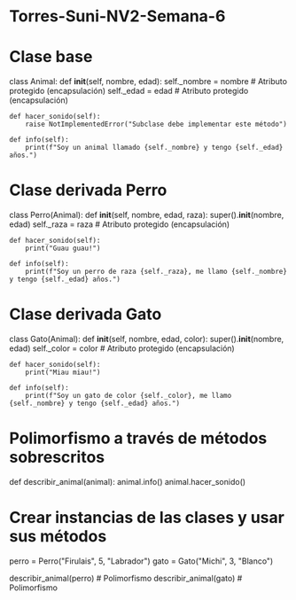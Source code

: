 # Torres-Suni-NV2-Semana-6
# Clase base
class Animal:
    def __init__(self, nombre, edad):
        self._nombre = nombre  # Atributo protegido (encapsulación)
        self._edad = edad  # Atributo protegido (encapsulación)

    def hacer_sonido(self):
        raise NotImplementedError("Subclase debe implementar este método")

    def info(self):
        print(f"Soy un animal llamado {self._nombre} y tengo {self._edad} años.")

# Clase derivada Perro
class Perro(Animal):
    def __init__(self, nombre, edad, raza):
        super().__init__(nombre, edad)
        self._raza = raza  # Atributo protegido (encapsulación)

    def hacer_sonido(self):
        print("Guau guau!")

    def info(self):
        print(f"Soy un perro de raza {self._raza}, me llamo {self._nombre} y tengo {self._edad} años.")

# Clase derivada Gato
class Gato(Animal):
    def __init__(self, nombre, edad, color):
        super().__init__(nombre, edad)
        self._color = color  # Atributo protegido (encapsulación)

    def hacer_sonido(self):
        print("Miau miau!")

    def info(self):
        print(f"Soy un gato de color {self._color}, me llamo {self._nombre} y tengo {self._edad} años.")

# Polimorfismo a través de métodos sobrescritos
def describir_animal(animal):
    animal.info()
    animal.hacer_sonido()

# Crear instancias de las clases y usar sus métodos
perro = Perro("Firulais", 5, "Labrador")
gato = Gato("Michi", 3, "Blanco")

describir_animal(perro)  # Polimorfismo
describir_animal(gato)   # Polimorfismo
